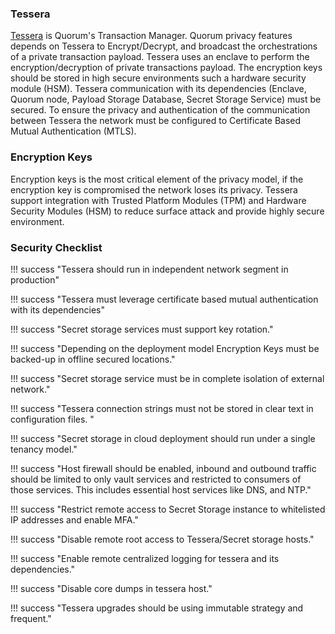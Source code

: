 ### Tessera 
[Tessera](https://github.com/jpmorganchase/tessera/wiki) is Quorum's Transaction Manager.  Quorum privacy features depends on Tessera to Encrypt/Decrypt, and broadcast the orchestrations of a private transaction payload. 
Tessera uses an enclave to perform the encryption/decryption of private transactions payload. The encryption keys should be stored in high secure environments such a hardware security module (HSM).
Tessera communication with its dependencies (Enclave, Quorum node, Payload Storage Database, Secret Storage Service) must be secured. To ensure the privacy and authentication of the communication between Tessera the network must be configured to Certificate Based Mutual Authentication (MTLS).

### Encryption Keys
Encryption keys is the most critical element of the privacy model, if the encryption key is compromised the network loses its privacy. Tessera support integration with Trusted Platform Modules (TPM) and Hardware Security Modules (HSM) to reduce surface attack and provide highly secure environment.


### Security Checklist 
    
!!! success "Tessera should run in independent network segment in production"

!!! success "Tessera must leverage certificate based mutual authentication with its dependencies"

!!! success "Secret storage services must support key rotation."

!!! success "Depending on the deployment model Encryption Keys must be backed-up in offline secured locations."

!!! success "Secret storage service  must be in complete isolation of external network."

!!! success "Tessera connection strings must not be stored in clear text in configuration files. "

!!! success "Secret storage in cloud deployment should run under a single tenancy model."

!!! success "Host firewall should be enabled, inbound and outbound traffic should be limited to only vault services and restricted to consumers of those services. This includes essential host services like DNS, and NTP."

!!! success "Restrict remote access to Secret Storage instance to whitelisted IP addresses and enable MFA."

!!! success "Disable remote root access to Tessera/Secret storage hosts."

!!! success "Enable remote centralized logging for tessera and its dependencies."

!!! success "Disable core dumps in tessera host."

!!! success "Tessera upgrades should be using immutable strategy and frequent."